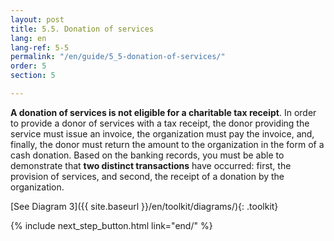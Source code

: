 ```yaml
---
layout: post
title: 5.5. Donation of services
lang: en
lang-ref: 5-5
permalink: "/en/guide/5_5-donation-of-services/"
order: 5
section: 5

---
```

**A donation of services is not eligible for a charitable tax receipt**. In order to provide a donor of services with a tax receipt, the donor providing the service must issue an invoice, the organization must pay the invoice, and, finally, the donor must return the amount to the organization in the form of a cash donation. Based on the banking records, you must be able to demonstrate that **two distinct transactions** have occurred: first, the provision of services, and second, the receipt of a donation by the organization. 

[See Diagram 3]({{ site.baseurl }}/en/toolkit/diagrams/){: .toolkit}

{% include next_step_button.html link="end/" %}